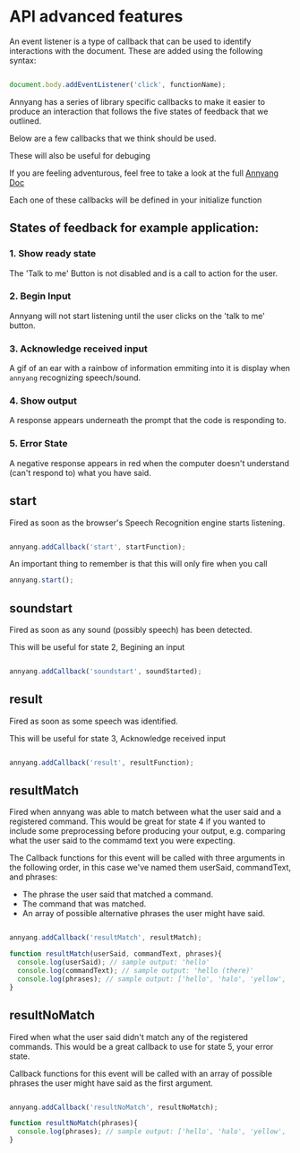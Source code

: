 # API advanced features

<!-- 
Start by showing exmample that is in the starter pack, bring up eliza and it's novelty, what it illuminated about humans expectations for computers/companionships

https://www.youtube.com/watch?v=RMK9AphfLco
-->

<!-- Explain front end -->

<!-- Can anyone tell me what an event listener is, what is a callback? -->

An event listener is a type of callback that can be used to identify interactions with the document. These are added using the following syntax:
```javascript

document.body.addEventListener('click', functionName);

```

Annyang has a series of library specific callbacks to make it easier to produce an interaction that follows the five states of feedback that we outlined.

Below are a few callbacks that we think should be used. 

These will also be useful for debuging
 
If you are feeling adventurous, feel free to take a look at the full [Annyang Doc](https://github.com/TalAter/annyang/blob/master/docs/README.md)

Each one of these callbacks will be defined in your initialize function

## States of feedback for example application:

### 1. Show ready state
The 'Talk to me' Button is not disabled and is a call to action for the user.

### 2. Begin Input
Annyang will not start listening until the user clicks on the 'talk to me' button.

### 3. Acknowledge received input
A gif of an ear with a rainbow of information emmiting into it is display when `annyang` recognizing speech/sound.

### 4. Show output
A response appears underneath the prompt that the code is responding to.

### 5. Error State
A negative response appears in red when the computer doesn't understand (can't respond to) what you have said.


<!-- Go Over Global variable by talking about what elements we will be interacting within the javascript file -->

<!-- 
  add click event listener to start annyang

  disable the button when annyang starts

  show ear gif on soundstart

  result function

  show that working

  define result function

  annyang.abort() in result function

  button remove class disabled

  you said doesn't clear, where should we clear it?

  gif of ear immediately appear when you click regardless of whether sound is detected.

  - start annyang function, clears disabled state and display of gif

  - get annyang to stop with button

  - showing output,
  - two types of output, response and error
  - start with response
  - develop generic function to put response into html
  - use generic response to handle callback for resultNoMatch 
 -->  



## start
Fired as soon as the browser's Speech Recognition engine starts listening.

```javascript

annyang.addCallback('start', startFunction);

```

An important thing to remember is that this will only fire when you call
```javascript
annyang.start();
```

## soundstart
Fired as soon as any sound (possibly speech) has been detected.

This will be useful for state 2, Begining an input

```javascript

annyang.addCallback('soundstart', soundStarted);

```

## result
Fired as soon as some speech was identified. 

This will be useful for state 3, Acknowledge received input

```javascript

annyang.addCallback('result', resultFunction);

```

## resultMatch
Fired when annyang was able to match between what the user said and a registered command. This would be great for state 4 if you wanted to include some preprocessing before producing your output, e.g. comparing what the user said to the commamd text you were expecting.

The Callback functions for this event will be called with three arguments in the following order, in this case we've named them userSaid, commandText, and phrases:

- The phrase the user said that matched a command.
- The command that was matched.
- An array of possible alternative phrases the user might have said.

```javascript

annyang.addCallback('resultMatch', resultMatch);

function resultMatch(userSaid, commandText, phrases){
  console.log(userSaid); // sample output: 'hello'
  console.log(commandText); // sample output: 'hello (there)'
  console.log(phrases); // sample output: ['hello', 'halo', 'yellow', 'polo', 'hello kitty']
}

```

## resultNoMatch
Fired when what the user said didn't match any of the registered commands. This would be a great callback to use for state 5, your error state.

Callback functions for this event will be called with an array of possible phrases the user might have said as the first argument.

```javascript

annyang.addCallback('resultNoMatch', resultNoMatch);

function resultNoMatch(phrases){
  console.log(phrases); // sample output: ['hello', 'halo', 'yellow', 'polo', 'hello kitty']
}

```